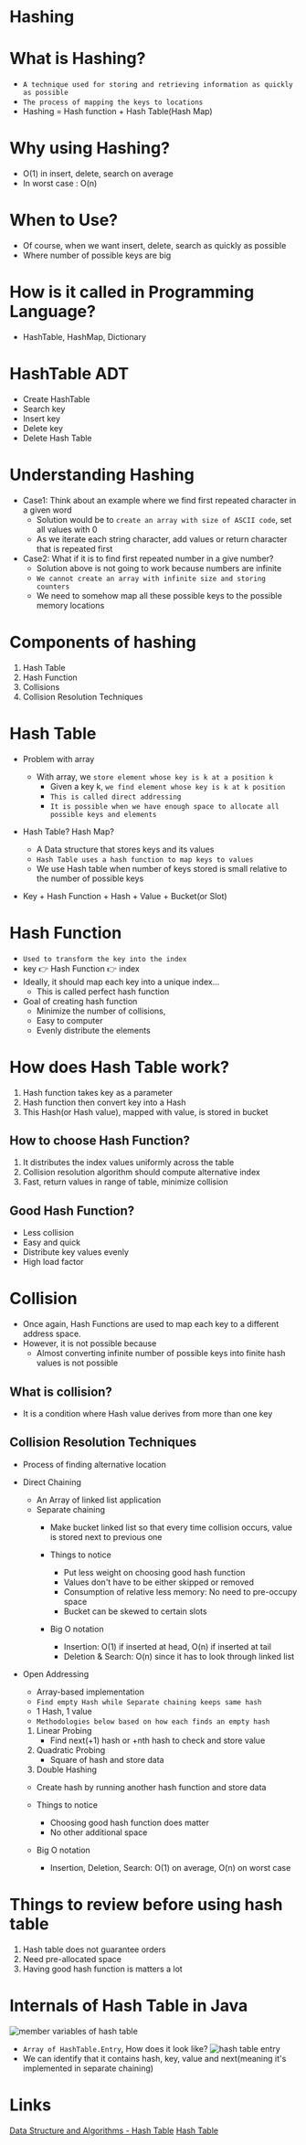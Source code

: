 # Hashing

# What is Hashing?

- `A technique used for storing and retrieving information as quickly as possible`
- `The process of mapping the keys to locations`
- Hashing = Hash function + Hash Table(Hash Map)

# Why using Hashing?

- O(1) in insert, delete, search on average
- In worst case : O(n)

# When to Use?
- Of course, when we want insert, delete, search as quickly as possible
- Where number of possible keys are big

# How is it called in Programming Language?

- HashTable, HashMap, Dictionary

# HashTable ADT

- Create HashTable
- Search key
- Insert key
- Delete key
- Delete Hash Table

# Understanding Hashing

- Case1: Think about an example where we find first repeated character in a given word
    - Solution would be to `create an array with size of ASCII code`, set all values with 0
    - As we iterate each string character, add values or return character that is repeated first
- Case2: What if it is to find first repeated number in a give number?
    - Solution above is not going to work because numbers are infinite
    - `We cannot create an array with infinite size and storing counters`
    - We need to somehow map all these possible keys to the possible memory locations

# Components of hashing

1. Hash Table
2. Hash Function
3. Collisions
4. Collision Resolution Techniques

# Hash Table

- Problem with array
    - With array, we `store element whose key is k at a position k`
        - Given a key k, `we find element whose key is k at k position`
        - `This is called direct addressing`
        - `It is possible when we have enough space to allocate all possible keys and elements`

- Hash Table? Hash Map?
    - A Data structure that stores keys and its values
    - `Hash Table uses a hash function to map keys to values`
    - We use Hash table when number of keys stored is small relative to the number of possible keys

- Key + Hash Function + Hash + Value + Bucket(or Slot)

# Hash Function

- `Used to transform the key into the index`
- key :point_right: Hash Function :point_right: index
- Ideally, it should map each key into a unique index...
    - This is called perfect hash function
- Goal of creating hash function
    - Minimize the number of collisions,
    - Easy to computer
    - Evenly distribute the elements

# How does Hash Table work?

1. Hash function takes key as a parameter
2. Hash function then convert key into a Hash
3. This Hash(or Hash value), mapped with value, is stored in bucket

## How to choose Hash Function?

1. It distributes the index values uniformly across the table
2. Collision resolution algorithm should compute alternative index
3. Fast, return values in range of table, minimize collision

## Good Hash Function?

- Less collision
- Easy and quick
- Distribute key values evenly
- High load factor

# Collision

- Once again, Hash Functions are used to map each key to a different address space.
- However, it is not possible because
    - Almost converting infinite number of possible keys into finite hash values is not possible

## What is collision?

- It is a condition where Hash value derives from more than one key

## Collision Resolution Techniques

- Process of finding alternative location

- Direct Chaining
    - An Array of linked list application
    - Separate chaining
        - Make bucket linked list so that every time collision occurs, value is stored next to previous one
        - Things to notice
            - Put less weight on choosing good hash function
            - Values don't have to be either skipped or removed
            - Consumption of relative less memory: No need to pre-occupy space
            - Bucket can be skewed to certain slots

        - Big O notation
            - Insertion: O(1) if inserted at head, O(n) if inserted at tail
            - Deletion & Search: O(n) since it has to look through linked list


- Open Addressing
    - Array-based implementation
    - `Find empty Hash while Separate chaining keeps same hash`
    - 1 Hash, 1 value
    - `Methodologies below based on how each finds an empty hash`

    1. Linear Probing
        - Find next(+1) hash or +nth hash to check and store value
    2. Quadratic Probing
        - Square of hash and store data
    3. Double Hashing

    - Create hash by running another hash function and store data

    - Things to notice
        - Choosing good hash function does matter
        - No other additional space
    
    - Big O notation
        - Insertion, Deletion, Search: O(1) on average, O(n) on worst case
    

# Things to review before using hash table
1. Hash table does not guarantee orders
2. Need pre-allocated space
3. Having good hash function is matters a lot


# Internals of Hash Table in Java
![member variables of hash table](./res/hash_table_member_variable.png)

- `Array of HashTable.Entry`, How does it look like?
![hash table entry](./res/hash_table_entry.png)
- We can identify that it contains hash, key, value and next(meaning it's implemented in separate chaining)


# Links

[Data Structure and Algorithms - Hash Table](https://www.tutorialspoint.com/data_structures_algorithms/hash_data_structure.htm)
[Hash Table](https://velog.io/@cyranocoding/Hash-Hashing-Hash-Table%ED%95%B4%EC%8B%9C-%ED%95%B4%EC%8B%B1-%ED%95%B4%EC%8B%9C%ED%85%8C%EC%9D%B4%EB%B8%94-%EC%9E%90%EB%A3%8C%EA%B5%AC%EC%A1%B0%EC%9D%98-%EC%9D%B4%ED%95%B4-6ijyonph6o)
